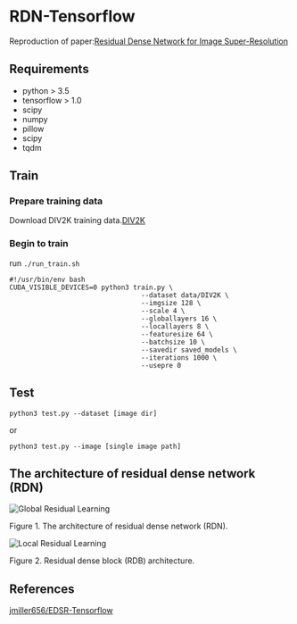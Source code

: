 # RDN-Tensorflow
Reproduction of paper:[Residual Dense Network for Image Super-Resolution](https://arxiv.org/abs/1802.08797)

## Requirements

- python > 3.5
- tensorflow > 1.0
- scipy
- numpy
- pillow
- scipy
- tqdm

## Train

### Prepare training data

Download DIV2K training data.[DIV2K](http://data.vision.ee.ethz.ch/cvl/DIV2K/DIV2K_train_HR.zip)

### Begin to train

run `./run_train.sh`
```
#!/usr/bin/env bash
CUDA_VISIBLE_DEVICES=0 python3 train.py \
                                 --dataset data/DIV2K \
                                 --imgsize 128 \
                                 --scale 4 \
                                 --globallayers 16 \
                                 --locallayers 8 \
                                 --featuresize 64 \
                                 --batchsize 10 \
                                 --savedir saved_models \
                                 --iterations 1000 \
                                 --usepre 0
```

## Test
`python3 test.py --dataset [image dir]`

or

`python3 test.py --image [single image path]`

## The architecture of residual dense network (RDN)

![Global Residual Learning](http://5b0988e595225.cdn.sohucs.com/images/20180304/5be328bcac39423ba519f399950da2cc.png)

Figure 1. The architecture of residual dense network (RDN).

![Local Residual Learning](http://5b0988e595225.cdn.sohucs.com/images/20180304/bdf2296c6d884a3180e83ca71ad657cd.png)

Figure 2. Residual dense block (RDB) architecture.

## References

[jmiller656/EDSR-Tensorflow](https://github.com/jmiller656/EDSR-Tensorflow)